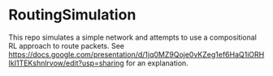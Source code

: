 # RoutingSimulation

This repo simulates a simple network and attempts to use a compositional RL approach to route packets. See https://docs.google.com/presentation/d/1jq0MZ9Qoje0vKZeg1ef6HaQ1iORHIkI1TEKshnlrvow/edit?usp=sharing for an explanation. 
